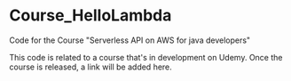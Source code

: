 # Course_HelloLambda
Code for the Course "Serverless API on AWS  for java developers"

This code is related to a course that's in development on Udemy.
Once the course is released, a link will be added here.

